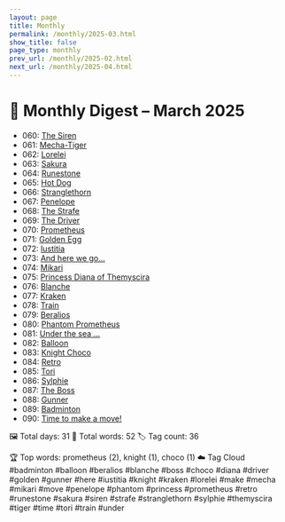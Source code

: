 ```yaml
---
layout: page
title: Monthly
permalink: /monthly/2025-03.html
show_title: false
page_type: monthly
prev_url: /monthly/2025-02.html
next_url: /monthly/2025-04.html
---
```


# 📅 Monthly Digest – March 2025

- 060: [The Siren](https://x.com/Trevorion/status/1895748587163971651)
- 061: [Mecha-Tiger](https://x.com/Trevorion/status/1896186455506227394)
- 062: [Lorelei](https://x.com/Trevorion/status/1896514636088058223)
- 063: [Sakura](https://x.com/Trevorion/status/1896850400495767636)
- 064: [Runestone](https://x.com/Trevorion/status/1897136726017233274)
- 065: [Hot Dog](https://x.com/Trevorion/status/1897629485588996160)
- 066: [Stranglethorn](https://x.com/Trevorion/status/1897922117431112066)
- 067: [Penelope](https://x.com/Trevorion/status/1898254875437228434)
- 068: [The Strafe](https://x.com/Trevorion/status/1898597965679165901)
- 069: [The Driver](https://x.com/Trevorion/status/1898975638729478144)
- 070: [Prometheus](https://x.com/Trevorion/status/1899366568691122329)
- 071: [Golden Egg](https://x.com/Trevorion/status/1899703336271544418)
- 072: [Iustitia](https://x.com/Trevorion/status/1900237091025436910)
- 073: [And here we go...](https://x.com/Trevorion/status/1900605211984752675)
- 074: [Mikari](https://x.com/Trevorion/status/1900856997471268873)
- 075: [Princess Diana of Themyscira](https://x.com/Trevorion/status/1901241047637704742)
- 076: [Blanche](https://x.com/Trevorion/status/1901628410721419560)
- 077: [Kraken](https://x.com/Trevorion/status/1902005712126959950)
- 078: [Train](https://x.com/Trevorion/status/1902303689680834734)
- 079: [Beralios](https://x.com/Trevorion/status/1902596784569929977)
- 080: [Phantom Prometheus](https://x.com/Trevorion/status/1903051913639166067)
- 081: [Under the sea ...](https://x.com/Trevorion/status/1903378125729210870)
- 082: [Balloon](https://x.com/Trevorion/status/1903790639508046146)
- 083: [Knight Choco](https://x.com/Trevorion/status/1904097854123045083)
- 084: [Retro](https://x.com/Trevorion/status/1904549282058744144)
- 085: [Tori](https://x.com/Trevorion/status/1904826815052415023)
- 086: [Sylphie](https://x.com/Trevorion/status/1905194752057958432)
- 087: [The Boss](https://x.com/Trevorion/status/1905599705821671609)
- 088: [Gunner](https://x.com/Trevorion/status/1905941122330804340)
- 089: [Badminton](https://x.com/Trevorion/status/1906377642552803656)
- 090: [Time to make a move!](https://x.com/Trevorion/status/1906617688551489751)

🖼️ Total days: 31 📜 Total words: 52 🏷️ Tag count: 36

🏆 Top words: prometheus (2), knight (1), choco (1)
☁️ Tag Cloud
#badminton #balloon #beralios #blanche #boss #choco #diana #driver #golden #gunner #here #iustitia #knight #kraken #lorelei #make #mecha #mikari #move #penelope #phantom #princess #prometheus #retro #runestone #sakura #siren #strafe #stranglethorn #sylphie #themyscira #tiger #time #tori #train #under

